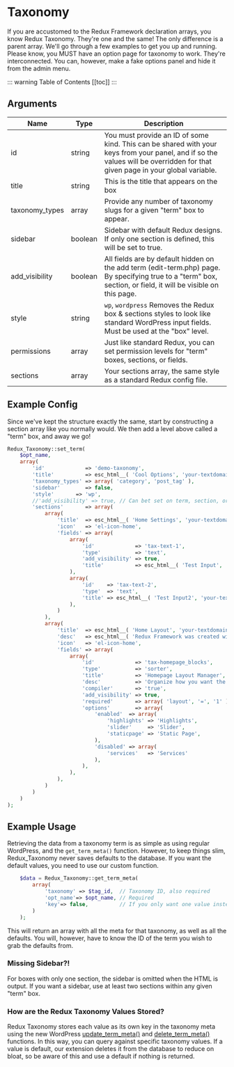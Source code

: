 # Taxonomy <Badge text="enhancement" type="warn"/>

If you are accustomed to the Redux Framework declaration arrays, you know Redux Taxonomy. They're one and the same! The only difference is a parent array. 
We'll go through a few examples to get you up and running. Please know, you MUST have an option page for taxonomy to work. 
They're interconnected. You can, however, make a fake options panel and hide it from the admin menu. 

::: warning Table of Contents
[[toc]]
:::

## Arguments

|Name|Type|Description|
|--- |--- |--- |
|id|string|You must provide an ID of some kind. This can be shared with your keys from your panel, and if so the values will be overridden for that given page in your global variable.|
|title|string|This is the title that appears on the box|
|taxonomy_types|array|Provide any number of taxonomy slugs for a given "term" box to appear.|
|sidebar|boolean|Sidebar with default Redux designs. If only one section is defined, this will be set to true.|
|add_visibility|boolean|All fields are by default hidden on the add term (edit-term.php) page. By specifying true to a "term" box, section, or field, it will be visible on this page.|
|style|string|`wp`, `wordpress` Removes the Redux box & sections styles to look like standard WordPress input fields. Must be used at the "box" level.|
|permissions|array|Just like standard Redux, you can set permission levels for "term" boxes, sections, or fields.|
|sections|array|Your sections array, the same style as a standard Redux config file.|

## Example Config
Since we've kept the structure exactly the same, start by constructing a section array like you normally would. We then 
add a level above called a "term" box, and away we go!

```php
Redux_Taxonomy::set_term( 
    $opt_name, 
    array(
        'id'             => 'demo-taxonomy',
        'title'          => esc_html__( 'Cool Options', 'your-textdomain-here' ),
        'taxonomy_types' => array( 'category', 'post_tag' ),
        'sidebar'        => false,
        'style'       => 'wp',
        //'add_visibility' => true, // Can bet set on term, section, or field level. Denotes what fields are displayed on the add {TERM} pages.
        'sections'       => array(
            array(
                'title'  => esc_html__( 'Home Settings', 'your-textdomain-here' ),
                'icon'   => 'el-icon-home',
                'fields' => array(
                    array(
                        'id'             => 'tax-text-1',
                        'type'           => 'text',
                        'add_visibility' => true,
                        'title'          => esc_html__( 'Test Input', 'your-textdomain-here' ),
                    ),
                    array(
                        'id'    => 'tax-text-2',
                        'type'  => 'text',
                        'title' => esc_html__( 'Test Input2', 'your-textdomain-here' ),
                    ),
                )
            ),
            array(
                'title'  => esc_html__( 'Home Layout', 'your-textdomain-here' ),
                'desc'   => esc_html__( 'Redux Framework was created with the developer in mind. It allows for any theme developer to have an advanced theme panel with most of the features a developer would need. For more information check out the GitHub repo at: <a href="https://github.com/ReduxFramework/Redux-Framework">https://github.com/ReduxFramework/Redux-Framework</a>', 'your-textdomain-here' ),
                'icon'   => 'el-icon-home',
                'fields' => array(
                    array(
                        'id'             => 'tax-homepage_blocks',
                        'type'           => 'sorter',
                        'title'          => 'Homepage Layout Manager',
                        'desc'           => 'Organize how you want the layout to appear on the homepage',
                        'compiler'       => 'true',
                        'add_visibility' => true,
                        'required'       => array( 'layout', '=', '1' ),
                        'options'        => array(
                            'enabled'  => array(
                                'highlights' => 'Highlights',
                                'slider'     => 'Slider',
                                'staticpage' => 'Static Page',
                            ),
                            'disabled' => array(
                                'services'   => 'Services'
                            ),
                        ),
                    ),
                ),
            )
        )
    )
);
```

## Example Usage
Retrieving the data from a taxonomy term is as simple as using regular WordPress, and the `get_term_meta()` function. 
However, to keep things slim, Redux_Taxonomy never saves defaults to the database. If you want the default values, you 
need to use our custom function.

```php
    $data = Redux_Taxonomy::get_term_meta( 
        array( 
            'taxonomy' => $tag_id,  // Taxonomy ID, also required
            'opt_name'=> $opt_name, // Required
            'key'=> false,          // If you only want one value instead of the full array
        ) 
    );
```

This will return an array with all the meta for that taxonomy, as well as all the defaults. You will, however, have to 
know the ID of the term you wish to grab the defaults from.

### Missing Sidebar?!
For boxes with only one section, the sidebar is omitted when the HTML is output. If you want a sidebar, use at least 
two sections within any given "term" box.

### How are the Redux Taxonomy Values Stored?
Redux Taxonomy stores each value as its own key in the taxonomy meta using the new WordPress [update_term_meta()](https://developer.wordpress.org/reference/functions/update_term_meta/) 
and [delete_term_meta()](https://developer.wordpress.org/reference/functions/delete_term_meta/) functions. 
In this way, you can query against specific taxonomy values. If a value is default, our extension deletes it from the 
database to reduce on bloat, so be aware of this and use a default if nothing is returned.